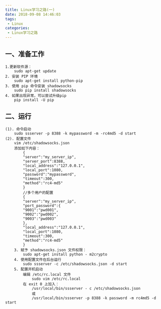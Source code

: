 ```yaml
---
title: Linux学习之路(一)
date: 2018-09-08 14:46:03
tags:
 - Linux
categories: 
 - Linux学习之路
---
```

## 一、准备工作

    1.更新软件源：
        sudo apt-get update
    2. 安装 PIP 环境
        sudo apt-get install python-pip
    3. 使用 pip 命令安装 shadowsocks
        sudo pip install shadowsocks
    4. 如果出现异常，可以尝试升级pip
        pip install -U pip

## 二、运行

    (1). 命令启动
        sudo ssserver -p 8388 -k mypassword -m -rc4md5 -d start
    (2). 配置文件
        vim /etc/shadowsocks.json
        添加如下内容：
            {
            "server":"my_server_ip",
            "server_port":8388,
            "local_address":"127.0.0.1",
            "local_port":1080,
            "password":"mypassword",
            "timeout":300,
            "method":"rc4-md5"
            }
            //多个用户的配置
            {
            "server":"my_server_ip",
            "port_password":{
            "9001":"pwd001",
            "9002":"pwd002",
            "9003":"pwd003"
            },
            "local_address":"127.0.0.1",
            "local_port":1080,
            "timeout":300,
            "method":"rc4-md5"
            }
        3. 赋予 shadowsocks.json 文件权限：
            sudo apt-get install python - m2crypto
        4. 使用配置文件在后台运行
            sudo ssserver -c /etc/shadowsocks.json -d start
        5. 配置开机启动
            编辑 /etc/rc.local 文件
                sudo vim /etc/rc.local
            在 exit 0 上加入：
                /usr/local/bin/ssserver - c /etc/shadowsocks.json
                或
                /usr/local/bin/ssserver -p 8388 -k password -m rc4md5 -d start